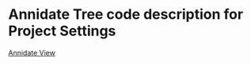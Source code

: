 # Annidate Tree code description for Project Settings
[Annidate View](parser_xml/index.html ':include :type=iframe width=100% height=800px')
